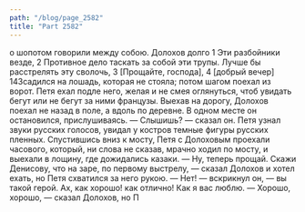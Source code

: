 ```yaml
---
path: "/blog/page_2582"
title: "Part 2582"
---
```


о шопотом говорили между собою. Долохов долго 1 Эти разбойники везде,
2 Противное дело таскать за собой эти трупы. Лучше бы расстрелять эту сволочь,
3 [Прощайте, господа],
4 [добрый вечер]
143садился на лошадь, которая не стояла; потом шагом поехал из ворот. Петя ехал подле него, желая и не смея оглянуться, чтоб увидать бегут или не бегут за ними французы.
Выехав на дорогу, Долохов поехал не назад в поле, а вдоль по деревне. В одном месте он остановился, прислушиваясь.
— Слышишь? — сказал он.
Петя узнал звуки русских голосов, увидал у костров темные фигуры русских пленных. Спустившись вниз к мосту, Петя с Долоховым проехали часового, который, ни слова не сказав, мрачно ходил по мосту, и выехали в лощину, где дожидались казаки.
— Ну, теперь прощай. Скажи Денисову, что на заре, по первому выстрелу, — сказал Долохов и хотел ехать, но Петя схватился за него рукою.
— Нет! — вскрикнул он, — вы такой герой. Ах, как хорошо! как отлично! Как я вас люблю.
— Хорошо, хорошо, — сказал Долохов, но П
